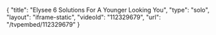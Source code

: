 {
    "title": "Elysee 6 Solutions For A Younger Looking You",
    "type": "solo",
    "layout": "iframe-static",
    "videoId": "112329679",
    "url": "\/tvpembed\/112329679"
}
